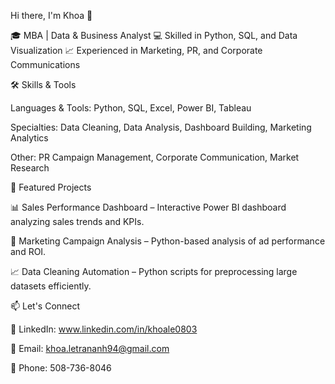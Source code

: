 Hi there, I'm Khoa 👋

🎓 MBA | Data & Business Analyst
💻 Skilled in Python, SQL, and Data Visualization
📈 Experienced in Marketing, PR, and Corporate Communications

🛠 Skills & Tools

Languages & Tools: Python, SQL, Excel, Power BI, Tableau

Specialties: Data Cleaning, Data Analysis, Dashboard Building, Marketing Analytics

Other: PR Campaign Management, Corporate Communication, Market Research

📂 Featured Projects

📊 Sales Performance Dashboard – Interactive Power BI dashboard analyzing sales trends and KPIs.

📝 Marketing Campaign Analysis – Python-based analysis of ad performance and ROI.

📈 Data Cleaning Automation – Python scripts for preprocessing large datasets efficiently.

📫 Let's Connect

💼 LinkedIn: www.linkedin.com/in/khoale0803

📧 Email: khoa.letrananh94@gmail.com

📱 Phone: 508-736-8046
